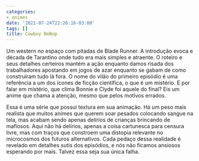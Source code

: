 ```yaml
---
categories:
- animes
date: '2021-07-24T22:26:16-03:00'
tags: []
title: Cowboy BeBop
---
```


Um western no espaço com pitadas de Blade Runner. A introdução evoca e década de Tarantino onde tudo era mais simples e atraente. O roteiro e seus detalhes certeiros mantém a ação enquanto damos risada dos trabalhadores apostando em jogos de azar enquanto se gabam de como construíram tudo lá fora. O nome do vilão do primeiro episódio é uma referência a um dos ícones de ficção científica, o que é um mistério. E por falar em mistério, que clima Bonnie e Clyde foi aquele do final? Eis um anime que chama a atenção, mesmo que pelos motivos errados.

Essa é uma série que possui textura em sua animação. Há um peso mais realista que muitos animes que querem soar pesados colocando sangue na tela, mas acabam sendo apenas delírios de crianças brincando de mafiosos. Aqui não há delírios, apenas a coisa cartunesca para censura livre, mas com traços que constroem uma distopia relevante no microcosmos dos futuros alternativos. Cada pedaço dessa realidade é revelado em detalhes sutis dos episódios, e nós não ficamos ansiosos esperando por mais. Talvez essa seja sua única falha.